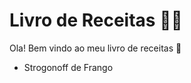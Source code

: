 # Livro de Receitas :woman_cook:

Ola! Bem vindo ao meu livro de receitas :wave:

- Strogonoff de Frango

  